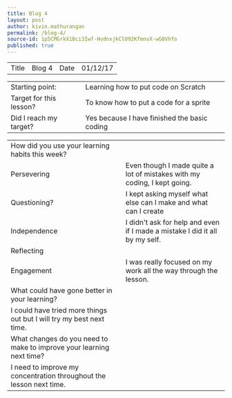 ```yaml
---
title: Blog 4
layout: post
author: kivin.mathurangan
permalink: /blog-4/
source-id: 1p5CMGrkX1Bci3Iwf-HvdnxjkClO92KfmnvX-wG0Vhfo
published: true
---
```

<table>
  <tr>
    <td>Title</td>
    <td>Blog 4</td>
    <td>Date</td>
    <td>01/12/17</td>
  </tr>
</table>


<table>
  <tr>
    <td>Starting point:</td>
    <td>Learning how to put code on Scratch</td>
  </tr>
  <tr>
    <td>Target for this lesson?</td>
    <td>To know how to put a code for a sprite</td>
  </tr>
  <tr>
    <td>Did I reach my target? </td>
    <td>Yes because I have finished the basic coding </td>
  </tr>
</table>


<table>
  <tr>
    <td>How did you use your learning habits this week?</td>
    <td></td>
  </tr>
  <tr>
    <td>Persevering</td>
    <td>Even though I made quite a lot of mistakes with my coding, I kept going.</td>
  </tr>
  <tr>
    <td>Questioning?</td>
    <td>I kept asking myself what else can I make and what can I create</td>
  </tr>
  <tr>
    <td>Independence</td>
    <td>I didn't ask for help and even if I made a mistake I did it all by my self.</td>
  </tr>
  <tr>
    <td>Reflecting</td>
    <td></td>
  </tr>
  <tr>
    <td>Engagement</td>
    <td>I was really focused on my work all the way through the lesson.</td>
  </tr>
  <tr>
    <td>What could have gone better in your learning?</td>
    <td></td>
  </tr>
  <tr>
    <td>I could have tried more things out but I will try my best next time.</td>
    <td></td>
  </tr>
  <tr>
    <td>What changes do you need to make to improve your learning next time?</td>
    <td></td>
  </tr>
  <tr>
    <td>I need to improve my concentration throughout the lesson next time.</td>
    <td></td>
  </tr>
</table>


